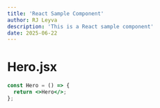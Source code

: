 ```yaml
---
title: 'React Sample Component'
author: RJ Leyva
description: 'This is a React sample component'
date: 2025-06-22
---
```


# Hero.jsx

```jsx
const Hero = () => {
  return <>Hero</>;
};
```
